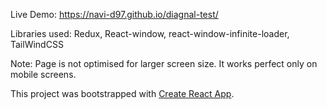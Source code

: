 Live Demo: https://navi-d97.github.io/diagnal-test/

Libraries used: Redux, React-window, react-window-infinite-loader, TailWindCSS

Note:
Page is not optimised for larger screen size. It works perfect only on mobile screens.

This project was bootstrapped with [Create React App](https://github.com/facebook/create-react-app).
